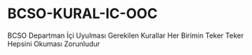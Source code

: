 # BCSO-KURAL-IC-OOC
BCSO Departman İçi Uyulması Gerekilen Kurallar Her Birimin Teker Teker Hepsini Okuması Zorunludur
